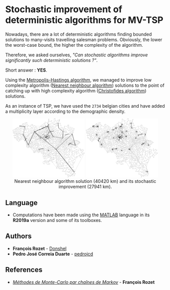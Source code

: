 # Stochastic improvement of deterministic algorithms for MV-TSP

Nowadays, there are a lot of deterministic algorithms finding bounded solutions to many-visits travelling salesman problems. Obviously, the lower the worst-case bound, the higher the complexity of the algorithm.

Therefore, we asked ourselves, _"Can stochastic algorithms improve significantly such deterministic solutions ?"_.

Short answer : **YES**.

Using the [Metropolis-Hastings algorithm](https://en.wikipedia.org/wiki/Metropolis%E2%80%93Hastings_algorithm), we managed to improve low complexity algorithm ([Nearest neighbour algorithm](https://en.wikipedia.org/wiki/Nearest_neighbour_algorithm)) solutions to the point of catching up with high complexity algorithm ([Christofides algorithm](https://en.wikipedia.org/wiki/Christofides_algorithm)) solutions.

As an instance of TSP, we have used the `2734` belgian cities and have added a multiplicity layer according to the demographic density.

<p align="center">
	<img src="matlab/products/jpg/belgium_MV_NNA_filet.jpg" width="45%">
	<img src="matlab/products/jpg/belgium_MV_NNA_filet_MH_8.jpg" width="45%">
	<br>
	Nearest neighbour algorithm solution (40420 km) and its stochastic improvement (27941 km).
</p>

## Language

* Computations have been made using the [MATLAB](https://mathworks.com/products/matlab.html) language in its **R2019a** version and some of its toolboxes.

## Authors

* **François Rozet** - [Donshel](https://github.com/Donshel)
* **Pedro José Correia Duarte** - [pedrojcd](https://github.com/pedrojcd)

## References

* [_Méthodes de Monte-Carlo par chaînes de Markov_](https://github.com/Donshel/math0488-1/) - **François Rozet**